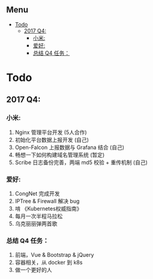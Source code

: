 ## Menu

- [Todo](#Todo)
    - [2017 Q4:](#2017-Q4:)
        - [小米:](#小米:)
        - [爱好:](#爱好:)
        - [总结 Q4 任务：](#总结-Q4-任务：)

# Todo

## 2017 Q4:

### 小米:

1. Nginx 管理平台开发 (5人合作)
2. 初始化平台数据上报开发 (自己)
3. Open-Falcon 上报数据与 Grafana 结合 (自己)
4. 畅想一下如何构建域名管理系统 (暂定)
5. Scribe 日志备份完善，两端 md5 校验 + 重传机制 (自己)

### 爱好:  

1. CongNet 完成开发  
2. IPTree & Firewall 解决 bug  
3. 啃 《Kubernetes权威指南》  
4. 每月一次半程马拉松  
5. 乌克丽丽弹两首歌  

### 总结 Q4 任务：

1. 前端，Vue & Bootstrap & jQuery   
2. 容器相关，从 docker 到 k8s  
3. 做一个更好的人  
